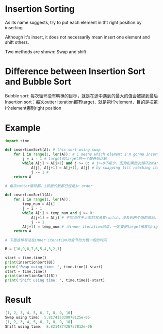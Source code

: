 # Insertion Sorting
As its name suggests, try to put each element in tht right position by inserting.

Although it's insert, it does not necessarily mean insert one element and shift others. 

Two methods are shown: Swap and shift

# Difference between Insertion Sort and Bubble Sort
Bubble sort: 每次循环没有明确的目标，就是在途中遇到的最大的值会被挪到最后  
Insertion sort：每次outter iteration都有target，就是第i个element，目的是把第i个element挪到right position  

# Example
```py
import time

def insertionSort(A): # this sort using swap
    for i in range(1, len(A)): # i means which element I'm gonna insert this time, 第一个数前面没有可以insert的地方，所以从第二个数开始
        j = i - 1 # target和target前一个数开始比较
        while A[j] > A[j+1] and j >= 0: # j>=0不能少，因为如果此次循环的target是整个list中最小值，那么当被挪到第一位时，j-1=-1此时不应该再进入循环
            A[j], A[j+1] = A[j+1], A[j] # by swapping till reaching its right position
            j -= 1 # 
    return A
    
# 每次outter循环都，i前面的数都已经是in order
    
def insertionSort1(A):
    for i in range(1, len(A)):
        temp_num = A[i]
        j = i - 1
        while A[j] > temp_num and j >= 0:
            A[j+1] = A[j] # 不同点在于上面的写法要switch，涉及到两个值的改动，还有程序内部第三个temp值（swap中都有），而这里每次只会涉及到一个值的改变，
            j -= 1
        A[j+1] = temp_num # 当inner iteration结束，一定要把target值放回right position
    return A
    
# 下面这种写法在inner iteration时会节约大概一般的时间

B = [10,9,8,7,6,5,4,3,2,1]

start = time.time()
print(insertionSort(B))
print('Swap using time: ', time.time()-start)
start = time.time()
print(insertionSort1(B))
print('Shift using time: ', time.time()-start)
```

# Result
```py
[1, 2, 3, 4, 5, 6, 7, 8, 9, 10]
Swap using time:  5.817413330078125e-05
[1, 2, 3, 4, 5, 6, 7, 8, 9, 10]
Shift using time:  8.821487426757812e-06
```
